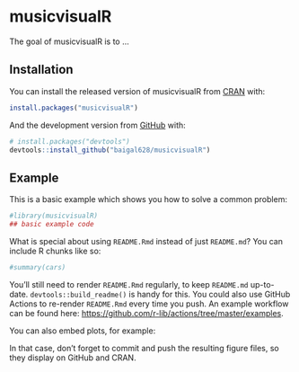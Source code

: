 
<!-- README.md is generated from README.Rmd. Please edit that file -->

# musicvisualR

<!-- badges: start -->
<!-- badges: end -->

The goal of musicvisualR is to …

## Installation

You can install the released version of musicvisualR from
[CRAN](https://CRAN.R-project.org) with:

``` r
install.packages("musicvisualR")
```

And the development version from [GitHub](https://github.com/) with:

``` r
# install.packages("devtools")
devtools::install_github("baigal628/musicvisualR")
```

## Example

This is a basic example which shows you how to solve a common problem:

``` r
#library(musicvisualR)
## basic example code
```

What is special about using `README.Rmd` instead of just `README.md`?
You can include R chunks like so:

``` r
#summary(cars)
```

You’ll still need to render `README.Rmd` regularly, to keep `README.md`
up-to-date. `devtools::build_readme()` is handy for this. You could also
use GitHub Actions to re-render `README.Rmd` every time you push. An
example workflow can be found here:
<https://github.com/r-lib/actions/tree/master/examples>.

You can also embed plots, for example:

In that case, don’t forget to commit and push the resulting figure
files, so they display on GitHub and CRAN.
